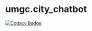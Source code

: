 # umgc.city_chatbot

[![Codacy Badge](https://app.codacy.com/project/badge/Grade/e3eda8c6f122497781c13d7d163cc79b)](https://www.codacy.com/manual/subhash-vallala/umgc.city_chatbot?utm_source=github.com&amp;utm_medium=referral&amp;utm_content=subhash-vallala/umgc.city_chatbot&amp;utm_campaign=Badge_Grade)